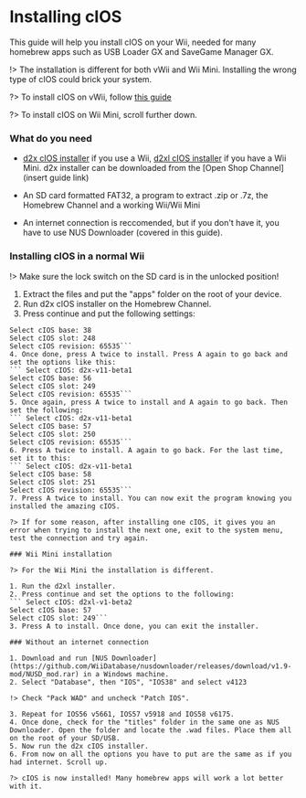 # Installing cIOS

This guide will help you install cIOS on your Wii, needed for many homebrew apps such as USB Loader GX and SaveGame Manager GX.

!> The installation is different for both vWii and Wii Mini. Installing the wrong type of cIOS could brick your system.

?> To install cIOS on vWii, follow [this guide](https://wiiu.skyybrew.xyz/#/vwii)

?> To install cIOS on Wii Mini, scroll further down.

### What do you need

 - [d2x cIOS installer](https://oscwii.org/hbb/d2x-cios-installer/d2x-cios-installer.zip) if you use a Wii, [d2xl cIOS installer](https://dlhb.gamebrew.org/wiihomebrews/d2xlcioswiimini.7z) if you have a Wii Mini. d2x installer can be downloaded from the [Open Shop Channel](insert guide link)
 
 - An SD card formatted FAT32, a program to extract .zip or .7z, the Homebrew Channel and a working Wii/Wii Mini

 - An internet connection is reccomended, but if you don't have it, you have to use NUS Downloader (covered in this guide).

### Installing cIOS in a normal Wii

!> Make sure the lock switch on the SD card is in the unlocked position!

1. Extract the files and put the "apps" folder on the root of your device.
2. Run d2x cIOS installer on the Homebrew Channel.
3. Press continue and put the following settings:
``` Select cIOS: d2x-v11-beta1
Select cIOS base: 38
Select cIOS slot: 248
Select cIOS revision: 65535```
4. Once done, press A twice to install. Press A again to go back and set the options like this:
``` Select cIOS: d2x-v11-beta1
Select cIOS base: 56
Select cIOS slot: 249
Select cIOS revision: 65535```
5. Once again, press A twice to install and A again to go back. Then set the following:
``` Select cIOS: d2x-v11-beta1
Select cIOS base: 57
Select cIOS slot: 250
Select cIOS revision: 65535```
6. Press A twice to install. A again to go back. For the last time, set it to this:
``` Select cIOS: d2x-v11-beta1
Select cIOS base: 58
Select cIOS slot: 251
Select cIOS revision: 65535```
7. Press A twice to install. You can now exit the program knowing you installed the amazing cIOS.

?> If for some reason, after installing one cIOS, it gives you an error when trying to install the next one, exit to the system menu, test the connection and try again.

### Wii Mini installation

?> For the Wii Mini the installation is different.

1. Run the d2xl installer.
2. Press continue and set the options to the following:
``` Select cIOS: d2xl-v1-beta2
Select cIOS base: 57
Select cIOS slot: 249```
3. Press A to install. Once done, you can exit the installer.

### Without an internet connection

1. Download and run [NUS Downloader](https://github.com/WiiDatabase/nusdownloader/releases/download/v1.9-mod/NUSD_mod.rar) in a Windows machine.
2. Select "Database", then "IOS", "IOS38" and select v4123

!> Check "Pack WAD" and uncheck "Patch IOS".

3. Repeat for IOS56 v5661, IOS57 v5918 and IOS58 v6175.
4. Once done, check for the "titles" folder in the same one as NUS Downloader. Open the folder and locate the .wad files. Place them all on the root of your SD/USB.
5. Now run the d2x cIOS installer.
6. From now on all the options you have to put are the same as if you had internet. Scroll up.

?> cIOS is now installed! Many homebrew apps will work a lot better with it.

